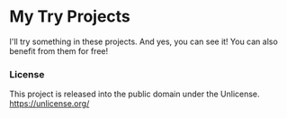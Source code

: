 # My Try Projects

I'll try something in these projects. And yes, you can see it! You can also benefit from them for free!

### License

This project is released into the public domain under the Unlicense. https://unlicense.org/
